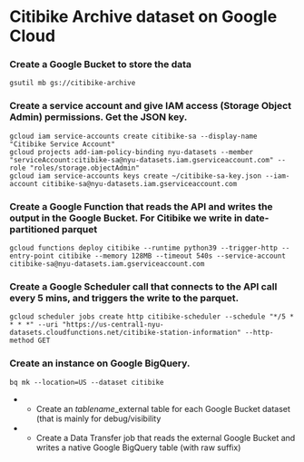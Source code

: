 # Citibike Archive dataset on Google Cloud 

### Create a Google Bucket to store the data

```
gsutil mb gs://citibike-archive
```

### Create a service account and give IAM access (Storage Object Admin) permissions. Get the JSON key.

```
gcloud iam service-accounts create citibike-sa --display-name "Citibike Service Account"
gcloud projects add-iam-policy-binding nyu-datasets --member "serviceAccount:citibike-sa@nyu-datasets.iam.gserviceaccount.com" --role "roles/storage.objectAdmin"
gcloud iam service-accounts keys create ~/citibike-sa-key.json --iam-account citibike-sa@nyu-datasets.iam.gserviceaccount.com
```

### Create a Google Function that reads the API and writes the output in the Google Bucket. For Citibike we write in date-partitioned parquet

```
gcloud functions deploy citibike --runtime python39 --trigger-http --entry-point citibike --memory 128MB --timeout 540s --service-account citibike-sa@nyu-datasets.iam.gserviceaccount.com
```

### Create a Google Scheduler call that connects to the API call every 5 mins, and triggers the write to the parquet.

```
gcloud scheduler jobs create http citibike-scheduler --schedule "*/5 * * * *" --uri "https://us-central1-nyu-datasets.cloudfunctions.net/citibike-station-information" --http-method GET
```

### Create an instance on Google BigQuery.

```
bq mk --location=US --dataset citibike
```

* * Create an _tablename_\_external table for each Google Bucket dataset (that is mainly for debug/visibility
* * Create a Data Transfer job that reads the external Google Bucket and writes a native Google BigQuery table (with raw suffix)
